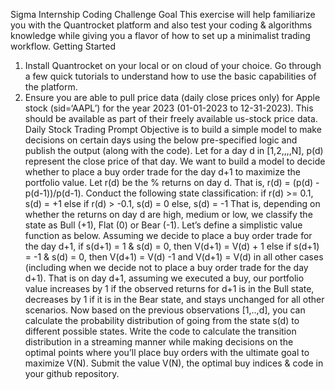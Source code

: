 Sigma Internship Coding Challenge
Goal
This exercise will help familiarize you with the Quantrocket platform and also test your coding &
algorithms knowledge while giving you a flavor of how to set up a minimalist trading workflow.
Getting Started
1. Install Quantrocket on your local or on cloud of your choice. Go through a few quick tutorials to
understand how to use the basic capabilities of the platform.
2. Ensure you are able to pull price data (daily close prices only) for Apple stock (sid=‘AAPL’) for the
year 2023 (01-01-2023 to 12-31-2023). This should be available as part of their freely available
us-stock price data.
Daily Stock Trading Prompt
Objective is to build a simple model to make decisions on certain days using the below pre-specified logic
and publish the output (along with the code).
Let for a day d in [1,2,,,,N], p(d) represent the close price of that day. We want to build a model to decide
whether to place a buy order trade for the day d+1 to maximize the portfolio value. Let r(d) be the %
returns on day d. That is, r(d) = (p(d) - p(d-1))/p(d-1). Conduct the following state classification:
if r(d) >= 0.1, s(d) = +1
else if r(d) > -0.1, s(d) = 0
else, s(d) = -1
That is, depending on whether the returns on day d are high, medium or low, we classify the state as Bull
(+1), Flat (0) or Bear (-1). Let’s define a simplistic value function as below.
Assuming we decide to place a buy order trade for the day d+1,
if s(d+1) = 1 & s(d) = 0, then V(d+1) = V(d) + 1
else if s(d+1) = -1 & s(d) = 0, then V(d+1) = V(d) -1
and V(d+1) = V(d) in all other cases (including when we decide not to place a buy order trade for the day
d+1). That is on day d+1, assuming we executed a buy, our portfolio value increases by 1 if the observed
returns for d+1 is in the Bull state, decreases by 1 if it is in the Bear state, and stays unchanged for all
other scenarios.
Now based on the previous observations [1,..,d], you can calculate the probability distribution of going
from the state s(d) to different possible states.
Write the code to calculate the transition distribution in a streaming manner while making decisions on the
optimal points where you’ll place buy orders with the ultimate goal to maximize V(N). Submit the value
V(N), the optimal buy indices & code in your github repository.

